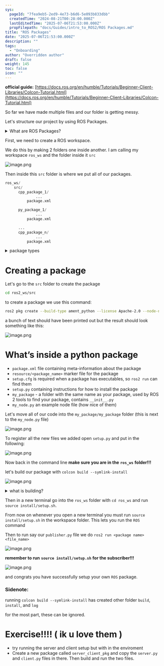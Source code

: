 ```yaml
---
sys:
  pageId: "7fea9eb5-2ed9-4e73-b6d6-5e093b833dbb"
  createdTime: "2024-08-21T00:28:00.000Z"
  lastEditedTime: "2025-07-06T21:53:00.000Z"
  propFilepath: "docs/Guides/intro_to_ROS2/ROS Packages.md"
title: "ROS Packages"
date: "2025-07-06T21:53:00.000Z"
description: ""
tags:
  - "Onboarding"
author: "Overridden author"
draft: false
weight: 145
toc: false
icon: ""
---
```


**official guide:** [https://docs.ros.org/en/humble/Tutorials/Beginner-Client-Libraries/Colcon-Tutorial.html](https://docs.ros.org/en/humble/Tutorials/Beginner-Client-Libraries/Colcon-Tutorial.html)

So far we have made multiple files and our folder is getting messy.

Let's structure our project by using ROS Packages.

<details>
      <summary>What are ROS Packages?</summary>
      ROS Packages are, as the name implies, packages of code that are highly sharable between ROS developers.
  </details>

First, we need to create a ROS workspace.

We do this by making 2 folders one inside another. I am calling my workspace `ros_ws` and the folder inside it `src`

![image.png](https://prod-files-secure.s3.us-west-2.amazonaws.com/d518164a-d88e-44d1-a4ee-3adb3bd8bce0/70706947-fd18-4537-a67b-e12946812d31/image.png?X-Amz-Algorithm=AWS4-HMAC-SHA256&X-Amz-Content-Sha256=UNSIGNED-PAYLOAD&X-Amz-Credential=ASIAZI2LB46667VCGVQC%2F20250803%2Fus-west-2%2Fs3%2Faws4_request&X-Amz-Date=20250803T030341Z&X-Amz-Expires=3600&X-Amz-Security-Token=IQoJb3JpZ2luX2VjEOb%2F%2F%2F%2F%2F%2F%2F%2F%2F%2FwEaCXVzLXdlc3QtMiJGMEQCIF%2B52UoanYZXt8mO%2FjHpB4VI03K8x7tYP98XsooVmN1AAiB0rUT1si2qOsqfoC6Fn0o3fyZFgQBuhdiB9LhSm1mvYSr%2FAwgeEAAaDDYzNzQyMzE4MzgwNSIMhmTsjY1B%2BPzSLVkrKtwD2QVqK98ENhc2dVEhSTYYqQzbocXbmsHcptaKgr%2FWGJAkfYG36vW%2FHvFRIBkh8XbxDhz2W2UOdZrAeu55IEUPnjMGG99VYoTgNFO0oyWwulGeoAs5vvz5iaj7Hee%2BAoyYnbKszcxwco0EO2mLkqhpR2nfMmBP%2BqdE9JbVhmlCjoOpxfjUyQ2HgkzsHdFFOESgEIBK9%2F1CqXCJiY7ugHzabjyHtbJu89cFfMxl4YtUApEQmpMM9RlF%2B3eb4F76sFlqUCveim2cAYI9r8GMcjBakQlyL2LQNGDsBX%2BO59XQJ8AWiMxpsbH3tTZZzWTB988QN9fig6cnc2rNFY4ol%2BZio1crK6m1%2BbfMJG5kwEES8KksMrnuaHZ8V6TRVz6z7Ju%2BVcGLCJSlLmBV%2BhsBHTrkXZ068tJqf7CK6fpy%2F6SyjMAtULXfAgejmOHsV0Mmy2OoBxylN%2FkB8L0rNpdluDZTT22UilvxnPAd%2FETch4lMHdnTcu0gt9nwfW35kgKGd9%2B4hU2StYXjuhN5q%2BAjIoo7u%2FuSRHuXG%2B64sIIUhxqkQCWU9QEkyxXMJ6nzP5cbtzKeBiGyzba8BNUkcuhUlWVqbimCzORMFQREs6Ju4p4PFhIAQOWImfmFd5seYZQwmYG6xAY6pgH2w9rRHGMA0efCQ%2F4CgtXdQFzjWELbzckovNo%2B%2FOTUu5q2C%2FRyfsWysxr67k84jRANlbizLPw0U27hyLycH4uaW7qjmkhgjOuq6AKy%2Bk6%2FwbINfqmo9yn%2Bfzna5IP3yEC1awP4bEhoFCL%2BggsjJG6wITk4c4BNKUx3XkfvUBMRsqz%2B9eDBok4CD4LPtLgUEfkLCfhEaP%2BQdwLPfTBxB%2F53vwCpUdMl&X-Amz-Signature=e61dd727e0fa0158cb03cb3f1421676143312df5f2a4982a076fc54f1467ed37&X-Amz-SignedHeaders=host&x-amz-checksum-mode=ENABLED&x-id=GetObject)

Then inside this `src` folder is where we put all of our packages.

```python
ros_ws/
    src/
      cpp_package_1/
		      ...
          package.xml

      py_package_1/
		      ...
          package.xml

      ...
      cpp_package_n/
		      ...
          package.xml

```

<details>

<summary>package types</summary>

packages can be either `C++` or python.

the intern file structure is different for each but for this guide we will stick to creating python packages

</details>

# Creating a package

Let's go to the `src` folder to create the package

```bash
cd ros2_ws/src
```

to create a package we use this command:

```bash
ros2 pkg create --build-type ament_python --license Apache-2.0 --node-name my_node my_package
```

a bunch of text should have been printed out but the result should look something like this:

![image.png](https://prod-files-secure.s3.us-west-2.amazonaws.com/d518164a-d88e-44d1-a4ee-3adb3bd8bce0/e6cf1e3f-8512-4a3e-b131-079f800bf3e8/image.png?X-Amz-Algorithm=AWS4-HMAC-SHA256&X-Amz-Content-Sha256=UNSIGNED-PAYLOAD&X-Amz-Credential=ASIAZI2LB46667VCGVQC%2F20250803%2Fus-west-2%2Fs3%2Faws4_request&X-Amz-Date=20250803T030341Z&X-Amz-Expires=3600&X-Amz-Security-Token=IQoJb3JpZ2luX2VjEOb%2F%2F%2F%2F%2F%2F%2F%2F%2F%2FwEaCXVzLXdlc3QtMiJGMEQCIF%2B52UoanYZXt8mO%2FjHpB4VI03K8x7tYP98XsooVmN1AAiB0rUT1si2qOsqfoC6Fn0o3fyZFgQBuhdiB9LhSm1mvYSr%2FAwgeEAAaDDYzNzQyMzE4MzgwNSIMhmTsjY1B%2BPzSLVkrKtwD2QVqK98ENhc2dVEhSTYYqQzbocXbmsHcptaKgr%2FWGJAkfYG36vW%2FHvFRIBkh8XbxDhz2W2UOdZrAeu55IEUPnjMGG99VYoTgNFO0oyWwulGeoAs5vvz5iaj7Hee%2BAoyYnbKszcxwco0EO2mLkqhpR2nfMmBP%2BqdE9JbVhmlCjoOpxfjUyQ2HgkzsHdFFOESgEIBK9%2F1CqXCJiY7ugHzabjyHtbJu89cFfMxl4YtUApEQmpMM9RlF%2B3eb4F76sFlqUCveim2cAYI9r8GMcjBakQlyL2LQNGDsBX%2BO59XQJ8AWiMxpsbH3tTZZzWTB988QN9fig6cnc2rNFY4ol%2BZio1crK6m1%2BbfMJG5kwEES8KksMrnuaHZ8V6TRVz6z7Ju%2BVcGLCJSlLmBV%2BhsBHTrkXZ068tJqf7CK6fpy%2F6SyjMAtULXfAgejmOHsV0Mmy2OoBxylN%2FkB8L0rNpdluDZTT22UilvxnPAd%2FETch4lMHdnTcu0gt9nwfW35kgKGd9%2B4hU2StYXjuhN5q%2BAjIoo7u%2FuSRHuXG%2B64sIIUhxqkQCWU9QEkyxXMJ6nzP5cbtzKeBiGyzba8BNUkcuhUlWVqbimCzORMFQREs6Ju4p4PFhIAQOWImfmFd5seYZQwmYG6xAY6pgH2w9rRHGMA0efCQ%2F4CgtXdQFzjWELbzckovNo%2B%2FOTUu5q2C%2FRyfsWysxr67k84jRANlbizLPw0U27hyLycH4uaW7qjmkhgjOuq6AKy%2Bk6%2FwbINfqmo9yn%2Bfzna5IP3yEC1awP4bEhoFCL%2BggsjJG6wITk4c4BNKUx3XkfvUBMRsqz%2B9eDBok4CD4LPtLgUEfkLCfhEaP%2BQdwLPfTBxB%2F53vwCpUdMl&X-Amz-Signature=7d6ef083cdf70f95974a563295c853ab00b9a1077b6574fca895b88c3d20b687&X-Amz-SignedHeaders=host&x-amz-checksum-mode=ENABLED&x-id=GetObject)

# What’s inside a python package

- `package.xml` file containing meta-information about the package
- `resource/<package_name>` marker file for the package
- `setup.cfg` is required when a package has executables, so `ros2 run` can find them
- `setup.py` containing instructions for how to install the package
- `my_package` - a folder with the same name as your package, used by ROS 2 tools to find your package, contains `__init__.py`
- `my_node.py` an example node file (how nice of them)

Let's move all of our code into the `my_package/my_package` folder (this is next to the `my_node.py` file)

![image.png](https://prod-files-secure.s3.us-west-2.amazonaws.com/d518164a-d88e-44d1-a4ee-3adb3bd8bce0/9ce58f11-0da9-4d3e-b86d-506a9685d378/image.png?X-Amz-Algorithm=AWS4-HMAC-SHA256&X-Amz-Content-Sha256=UNSIGNED-PAYLOAD&X-Amz-Credential=ASIAZI2LB46667VCGVQC%2F20250803%2Fus-west-2%2Fs3%2Faws4_request&X-Amz-Date=20250803T030341Z&X-Amz-Expires=3600&X-Amz-Security-Token=IQoJb3JpZ2luX2VjEOb%2F%2F%2F%2F%2F%2F%2F%2F%2F%2FwEaCXVzLXdlc3QtMiJGMEQCIF%2B52UoanYZXt8mO%2FjHpB4VI03K8x7tYP98XsooVmN1AAiB0rUT1si2qOsqfoC6Fn0o3fyZFgQBuhdiB9LhSm1mvYSr%2FAwgeEAAaDDYzNzQyMzE4MzgwNSIMhmTsjY1B%2BPzSLVkrKtwD2QVqK98ENhc2dVEhSTYYqQzbocXbmsHcptaKgr%2FWGJAkfYG36vW%2FHvFRIBkh8XbxDhz2W2UOdZrAeu55IEUPnjMGG99VYoTgNFO0oyWwulGeoAs5vvz5iaj7Hee%2BAoyYnbKszcxwco0EO2mLkqhpR2nfMmBP%2BqdE9JbVhmlCjoOpxfjUyQ2HgkzsHdFFOESgEIBK9%2F1CqXCJiY7ugHzabjyHtbJu89cFfMxl4YtUApEQmpMM9RlF%2B3eb4F76sFlqUCveim2cAYI9r8GMcjBakQlyL2LQNGDsBX%2BO59XQJ8AWiMxpsbH3tTZZzWTB988QN9fig6cnc2rNFY4ol%2BZio1crK6m1%2BbfMJG5kwEES8KksMrnuaHZ8V6TRVz6z7Ju%2BVcGLCJSlLmBV%2BhsBHTrkXZ068tJqf7CK6fpy%2F6SyjMAtULXfAgejmOHsV0Mmy2OoBxylN%2FkB8L0rNpdluDZTT22UilvxnPAd%2FETch4lMHdnTcu0gt9nwfW35kgKGd9%2B4hU2StYXjuhN5q%2BAjIoo7u%2FuSRHuXG%2B64sIIUhxqkQCWU9QEkyxXMJ6nzP5cbtzKeBiGyzba8BNUkcuhUlWVqbimCzORMFQREs6Ju4p4PFhIAQOWImfmFd5seYZQwmYG6xAY6pgH2w9rRHGMA0efCQ%2F4CgtXdQFzjWELbzckovNo%2B%2FOTUu5q2C%2FRyfsWysxr67k84jRANlbizLPw0U27hyLycH4uaW7qjmkhgjOuq6AKy%2Bk6%2FwbINfqmo9yn%2Bfzna5IP3yEC1awP4bEhoFCL%2BggsjJG6wITk4c4BNKUx3XkfvUBMRsqz%2B9eDBok4CD4LPtLgUEfkLCfhEaP%2BQdwLPfTBxB%2F53vwCpUdMl&X-Amz-Signature=eb97b6f119e929c69af54a3205e9527405af5191e16ed66c64a251929e82eca9&X-Amz-SignedHeaders=host&x-amz-checksum-mode=ENABLED&x-id=GetObject)

To register all the new files we added open `setup.py` and put in the following:

![image.png](https://prod-files-secure.s3.us-west-2.amazonaws.com/d518164a-d88e-44d1-a4ee-3adb3bd8bce0/1cd7c262-4cae-4496-9d75-c178537d24a2/image.png?X-Amz-Algorithm=AWS4-HMAC-SHA256&X-Amz-Content-Sha256=UNSIGNED-PAYLOAD&X-Amz-Credential=ASIAZI2LB46667VCGVQC%2F20250803%2Fus-west-2%2Fs3%2Faws4_request&X-Amz-Date=20250803T030341Z&X-Amz-Expires=3600&X-Amz-Security-Token=IQoJb3JpZ2luX2VjEOb%2F%2F%2F%2F%2F%2F%2F%2F%2F%2FwEaCXVzLXdlc3QtMiJGMEQCIF%2B52UoanYZXt8mO%2FjHpB4VI03K8x7tYP98XsooVmN1AAiB0rUT1si2qOsqfoC6Fn0o3fyZFgQBuhdiB9LhSm1mvYSr%2FAwgeEAAaDDYzNzQyMzE4MzgwNSIMhmTsjY1B%2BPzSLVkrKtwD2QVqK98ENhc2dVEhSTYYqQzbocXbmsHcptaKgr%2FWGJAkfYG36vW%2FHvFRIBkh8XbxDhz2W2UOdZrAeu55IEUPnjMGG99VYoTgNFO0oyWwulGeoAs5vvz5iaj7Hee%2BAoyYnbKszcxwco0EO2mLkqhpR2nfMmBP%2BqdE9JbVhmlCjoOpxfjUyQ2HgkzsHdFFOESgEIBK9%2F1CqXCJiY7ugHzabjyHtbJu89cFfMxl4YtUApEQmpMM9RlF%2B3eb4F76sFlqUCveim2cAYI9r8GMcjBakQlyL2LQNGDsBX%2BO59XQJ8AWiMxpsbH3tTZZzWTB988QN9fig6cnc2rNFY4ol%2BZio1crK6m1%2BbfMJG5kwEES8KksMrnuaHZ8V6TRVz6z7Ju%2BVcGLCJSlLmBV%2BhsBHTrkXZ068tJqf7CK6fpy%2F6SyjMAtULXfAgejmOHsV0Mmy2OoBxylN%2FkB8L0rNpdluDZTT22UilvxnPAd%2FETch4lMHdnTcu0gt9nwfW35kgKGd9%2B4hU2StYXjuhN5q%2BAjIoo7u%2FuSRHuXG%2B64sIIUhxqkQCWU9QEkyxXMJ6nzP5cbtzKeBiGyzba8BNUkcuhUlWVqbimCzORMFQREs6Ju4p4PFhIAQOWImfmFd5seYZQwmYG6xAY6pgH2w9rRHGMA0efCQ%2F4CgtXdQFzjWELbzckovNo%2B%2FOTUu5q2C%2FRyfsWysxr67k84jRANlbizLPw0U27hyLycH4uaW7qjmkhgjOuq6AKy%2Bk6%2FwbINfqmo9yn%2Bfzna5IP3yEC1awP4bEhoFCL%2BggsjJG6wITk4c4BNKUx3XkfvUBMRsqz%2B9eDBok4CD4LPtLgUEfkLCfhEaP%2BQdwLPfTBxB%2F53vwCpUdMl&X-Amz-Signature=6bbf748d0cea1a26d85fd97a35a7ddc16803fd44e7100a94ba90a4655324ddf8&X-Amz-SignedHeaders=host&x-amz-checksum-mode=ENABLED&x-id=GetObject)

Now back in the command line **make sure you are in the** **`ros_ws`** **folder!!!**

let's build our package with `colcon build --symlink-install`

![image.png](https://prod-files-secure.s3.us-west-2.amazonaws.com/d518164a-d88e-44d1-a4ee-3adb3bd8bce0/2f2a0d27-b173-48fd-b189-5f5c0ce65619/image.png?X-Amz-Algorithm=AWS4-HMAC-SHA256&X-Amz-Content-Sha256=UNSIGNED-PAYLOAD&X-Amz-Credential=ASIAZI2LB46667VCGVQC%2F20250803%2Fus-west-2%2Fs3%2Faws4_request&X-Amz-Date=20250803T030341Z&X-Amz-Expires=3600&X-Amz-Security-Token=IQoJb3JpZ2luX2VjEOb%2F%2F%2F%2F%2F%2F%2F%2F%2F%2FwEaCXVzLXdlc3QtMiJGMEQCIF%2B52UoanYZXt8mO%2FjHpB4VI03K8x7tYP98XsooVmN1AAiB0rUT1si2qOsqfoC6Fn0o3fyZFgQBuhdiB9LhSm1mvYSr%2FAwgeEAAaDDYzNzQyMzE4MzgwNSIMhmTsjY1B%2BPzSLVkrKtwD2QVqK98ENhc2dVEhSTYYqQzbocXbmsHcptaKgr%2FWGJAkfYG36vW%2FHvFRIBkh8XbxDhz2W2UOdZrAeu55IEUPnjMGG99VYoTgNFO0oyWwulGeoAs5vvz5iaj7Hee%2BAoyYnbKszcxwco0EO2mLkqhpR2nfMmBP%2BqdE9JbVhmlCjoOpxfjUyQ2HgkzsHdFFOESgEIBK9%2F1CqXCJiY7ugHzabjyHtbJu89cFfMxl4YtUApEQmpMM9RlF%2B3eb4F76sFlqUCveim2cAYI9r8GMcjBakQlyL2LQNGDsBX%2BO59XQJ8AWiMxpsbH3tTZZzWTB988QN9fig6cnc2rNFY4ol%2BZio1crK6m1%2BbfMJG5kwEES8KksMrnuaHZ8V6TRVz6z7Ju%2BVcGLCJSlLmBV%2BhsBHTrkXZ068tJqf7CK6fpy%2F6SyjMAtULXfAgejmOHsV0Mmy2OoBxylN%2FkB8L0rNpdluDZTT22UilvxnPAd%2FETch4lMHdnTcu0gt9nwfW35kgKGd9%2B4hU2StYXjuhN5q%2BAjIoo7u%2FuSRHuXG%2B64sIIUhxqkQCWU9QEkyxXMJ6nzP5cbtzKeBiGyzba8BNUkcuhUlWVqbimCzORMFQREs6Ju4p4PFhIAQOWImfmFd5seYZQwmYG6xAY6pgH2w9rRHGMA0efCQ%2F4CgtXdQFzjWELbzckovNo%2B%2FOTUu5q2C%2FRyfsWysxr67k84jRANlbizLPw0U27hyLycH4uaW7qjmkhgjOuq6AKy%2Bk6%2FwbINfqmo9yn%2Bfzna5IP3yEC1awP4bEhoFCL%2BggsjJG6wITk4c4BNKUx3XkfvUBMRsqz%2B9eDBok4CD4LPtLgUEfkLCfhEaP%2BQdwLPfTBxB%2F53vwCpUdMl&X-Amz-Signature=c67f3c0297412091d9f0a68639ddcfa6febddbbe2234026cc81f6ff45e95c182&X-Amz-SignedHeaders=host&x-amz-checksum-mode=ENABLED&x-id=GetObject)

<details>

<summary>what is building?</summary>

if you are a CS major at Rose-Hulman you will learn the answer to this in CSSE132

but TLDR; is it combines all the code files into one program that can be run easily 

</details>

Then in a new terminal go into the `ros_ws` folder with `cd ros_ws` and run `source install/setup.sh`. 

From now on whenever you open a new terminal you must run `source install/setup.sh` in the workspace folder. This lets you run the `ROS` command

Then to run say our `publisher.py` file we do `ros2 run <package name> <file_name>`

![image.png](https://prod-files-secure.s3.us-west-2.amazonaws.com/d518164a-d88e-44d1-a4ee-3adb3bd8bce0/4f4b1219-3a44-4632-aa0a-ce3471699f59/image.png?X-Amz-Algorithm=AWS4-HMAC-SHA256&X-Amz-Content-Sha256=UNSIGNED-PAYLOAD&X-Amz-Credential=ASIAZI2LB46667VCGVQC%2F20250803%2Fus-west-2%2Fs3%2Faws4_request&X-Amz-Date=20250803T030341Z&X-Amz-Expires=3600&X-Amz-Security-Token=IQoJb3JpZ2luX2VjEOb%2F%2F%2F%2F%2F%2F%2F%2F%2F%2FwEaCXVzLXdlc3QtMiJGMEQCIF%2B52UoanYZXt8mO%2FjHpB4VI03K8x7tYP98XsooVmN1AAiB0rUT1si2qOsqfoC6Fn0o3fyZFgQBuhdiB9LhSm1mvYSr%2FAwgeEAAaDDYzNzQyMzE4MzgwNSIMhmTsjY1B%2BPzSLVkrKtwD2QVqK98ENhc2dVEhSTYYqQzbocXbmsHcptaKgr%2FWGJAkfYG36vW%2FHvFRIBkh8XbxDhz2W2UOdZrAeu55IEUPnjMGG99VYoTgNFO0oyWwulGeoAs5vvz5iaj7Hee%2BAoyYnbKszcxwco0EO2mLkqhpR2nfMmBP%2BqdE9JbVhmlCjoOpxfjUyQ2HgkzsHdFFOESgEIBK9%2F1CqXCJiY7ugHzabjyHtbJu89cFfMxl4YtUApEQmpMM9RlF%2B3eb4F76sFlqUCveim2cAYI9r8GMcjBakQlyL2LQNGDsBX%2BO59XQJ8AWiMxpsbH3tTZZzWTB988QN9fig6cnc2rNFY4ol%2BZio1crK6m1%2BbfMJG5kwEES8KksMrnuaHZ8V6TRVz6z7Ju%2BVcGLCJSlLmBV%2BhsBHTrkXZ068tJqf7CK6fpy%2F6SyjMAtULXfAgejmOHsV0Mmy2OoBxylN%2FkB8L0rNpdluDZTT22UilvxnPAd%2FETch4lMHdnTcu0gt9nwfW35kgKGd9%2B4hU2StYXjuhN5q%2BAjIoo7u%2FuSRHuXG%2B64sIIUhxqkQCWU9QEkyxXMJ6nzP5cbtzKeBiGyzba8BNUkcuhUlWVqbimCzORMFQREs6Ju4p4PFhIAQOWImfmFd5seYZQwmYG6xAY6pgH2w9rRHGMA0efCQ%2F4CgtXdQFzjWELbzckovNo%2B%2FOTUu5q2C%2FRyfsWysxr67k84jRANlbizLPw0U27hyLycH4uaW7qjmkhgjOuq6AKy%2Bk6%2FwbINfqmo9yn%2Bfzna5IP3yEC1awP4bEhoFCL%2BggsjJG6wITk4c4BNKUx3XkfvUBMRsqz%2B9eDBok4CD4LPtLgUEfkLCfhEaP%2BQdwLPfTBxB%2F53vwCpUdMl&X-Amz-Signature=1c5aa58fa1e1eeba840c8bfb6501082ea46539d158d960a64b57ff773f8dcc88&X-Amz-SignedHeaders=host&x-amz-checksum-mode=ENABLED&x-id=GetObject)

**remember to run** **`source install/setup.sh`** **for the subscriber!!!**

![image.png](https://prod-files-secure.s3.us-west-2.amazonaws.com/d518164a-d88e-44d1-a4ee-3adb3bd8bce0/02121119-dad4-49ec-8356-c956108b4243/image.png?X-Amz-Algorithm=AWS4-HMAC-SHA256&X-Amz-Content-Sha256=UNSIGNED-PAYLOAD&X-Amz-Credential=ASIAZI2LB46667VCGVQC%2F20250803%2Fus-west-2%2Fs3%2Faws4_request&X-Amz-Date=20250803T030341Z&X-Amz-Expires=3600&X-Amz-Security-Token=IQoJb3JpZ2luX2VjEOb%2F%2F%2F%2F%2F%2F%2F%2F%2F%2FwEaCXVzLXdlc3QtMiJGMEQCIF%2B52UoanYZXt8mO%2FjHpB4VI03K8x7tYP98XsooVmN1AAiB0rUT1si2qOsqfoC6Fn0o3fyZFgQBuhdiB9LhSm1mvYSr%2FAwgeEAAaDDYzNzQyMzE4MzgwNSIMhmTsjY1B%2BPzSLVkrKtwD2QVqK98ENhc2dVEhSTYYqQzbocXbmsHcptaKgr%2FWGJAkfYG36vW%2FHvFRIBkh8XbxDhz2W2UOdZrAeu55IEUPnjMGG99VYoTgNFO0oyWwulGeoAs5vvz5iaj7Hee%2BAoyYnbKszcxwco0EO2mLkqhpR2nfMmBP%2BqdE9JbVhmlCjoOpxfjUyQ2HgkzsHdFFOESgEIBK9%2F1CqXCJiY7ugHzabjyHtbJu89cFfMxl4YtUApEQmpMM9RlF%2B3eb4F76sFlqUCveim2cAYI9r8GMcjBakQlyL2LQNGDsBX%2BO59XQJ8AWiMxpsbH3tTZZzWTB988QN9fig6cnc2rNFY4ol%2BZio1crK6m1%2BbfMJG5kwEES8KksMrnuaHZ8V6TRVz6z7Ju%2BVcGLCJSlLmBV%2BhsBHTrkXZ068tJqf7CK6fpy%2F6SyjMAtULXfAgejmOHsV0Mmy2OoBxylN%2FkB8L0rNpdluDZTT22UilvxnPAd%2FETch4lMHdnTcu0gt9nwfW35kgKGd9%2B4hU2StYXjuhN5q%2BAjIoo7u%2FuSRHuXG%2B64sIIUhxqkQCWU9QEkyxXMJ6nzP5cbtzKeBiGyzba8BNUkcuhUlWVqbimCzORMFQREs6Ju4p4PFhIAQOWImfmFd5seYZQwmYG6xAY6pgH2w9rRHGMA0efCQ%2F4CgtXdQFzjWELbzckovNo%2B%2FOTUu5q2C%2FRyfsWysxr67k84jRANlbizLPw0U27hyLycH4uaW7qjmkhgjOuq6AKy%2Bk6%2FwbINfqmo9yn%2Bfzna5IP3yEC1awP4bEhoFCL%2BggsjJG6wITk4c4BNKUx3XkfvUBMRsqz%2B9eDBok4CD4LPtLgUEfkLCfhEaP%2BQdwLPfTBxB%2F53vwCpUdMl&X-Amz-Signature=61f859f21b0617862195c8c8c5669c9a6ed2ddd52ab96f2228622f567c9d14a5&X-Amz-SignedHeaders=host&x-amz-checksum-mode=ENABLED&x-id=GetObject)

and congrats you have successfully setup your own `ROS` package.

### Sidenote:

running `colcon build --symlink-install` has created other folder `build`, `install`, and `log`

for the most part, these can be ignored.

# Exercise!!!! ( ik u love them )

- try running the server and client setup but with in the enviroment
- Create a new package called `server_client_pkg` and copy the `server.py` and `client.py` files in there. Then build and run the two files.
